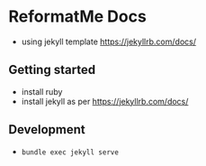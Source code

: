 # ReformatMe Docs

* using jekyll template https://jekyllrb.com/docs/

## Getting started

* install ruby
* install jekyll as per https://jekyllrb.com/docs/

## Development

* `bundle exec jekyll serve`
